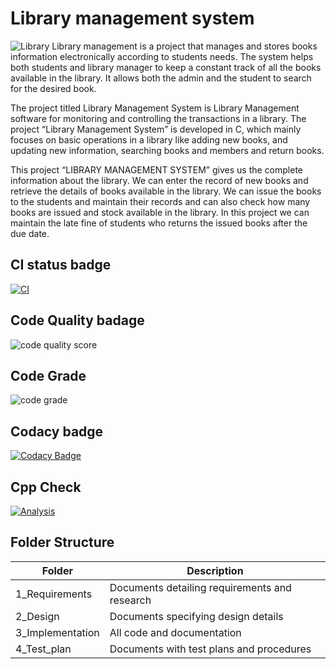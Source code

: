 # Library management system
![Library](https://user-images.githubusercontent.com/101171908/160052479-058d175f-4ab5-46e5-b41e-19f3ad9fa494.jpg)
Library management is a project that manages and stores books information electronically according to students needs. The system helps both students and library manager to keep a constant track of all the books available in the library. It allows both the admin and the student to search for the desired book.

The project titled Library Management System is Library Management software for monitoring and controlling the transactions in a library. The project “Library Management System” is developed in C, which mainly focuses on basic operations in a library like adding new books, and updating new information, searching books and members and return books.

This project “LIBRARY MANAGEMENT SYSTEM” gives us the complete information about the library. We can enter the record of new books and retrieve the details of books available in the library. We can issue the books to the students and maintain their records and can also check how many books are issued and stock available in the library. In this project we can maintain the late fine of students who returns the issued books after the due date.
## CI status badge
[![CI](https://github.com/Jhaaditya1999/MiniProject_Template/actions/workflows/main.yml/badge.svg)](https://github.com/Jhaaditya1999/MiniProject_Template/actions/workflows/main.yml)
## Code Quality badage
![code quality score](https://api.codiga.io/project/32207/score/svg)
## Code Grade
![code grade](https://api.codiga.io/project/32207/status/svg)
## Codacy badge
[![Codacy Badge](https://app.codacy.com/project/badge/Grade/4b60169399b046c09a3abaa91a93c035)](https://www.codacy.com/gh/Jhaaditya1999/MiniProject_Template/dashboard?utm_source=github.com&amp;utm_medium=referral&amp;utm_content=Jhaaditya1999/MiniProject_Template&amp;utm_campaign=Badge_Grade)

## Cpp Check
[![Analysis](https://github.com/Jhaaditya1999/M1_Library-managemt/actions/workflows/c-cppCheck.yml/badge.svg)](https://github.com/Jhaaditya1999/M1_Library-managemt/actions/workflows/c-cppCheck.yml)
## Folder	Structure
|Folder|Description|
|------|-----------|
|1_Requirements|	Documents detailing requirements and research|
|2_Design|	Documents specifying design details|
|3_Implementation|	All code and documentation|
|4_Test_plan|	Documents with test plans and procedures|

